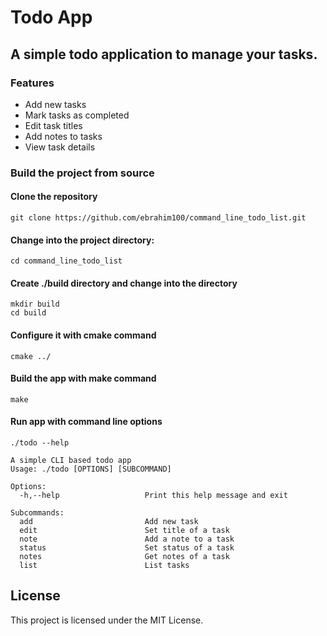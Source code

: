 # Todo App

## A simple todo application to manage your tasks.

### Features
- Add new tasks
- Mark tasks as completed
- Edit task titles
- Add notes to tasks
- View task details

### Build the project from source

#### Clone the repository 
```
git clone https://github.com/ebrahim100/command_line_todo_list.git
```
#### Change into the project directory:
```
cd command_line_todo_list
```
#### Create ./build directory and change into the directory
```
mkdir build
cd build
```
#### Configure it with cmake command
```
cmake ../
```

#### Build the app with make command
```
make
```

#### Run app with command line options
```
./todo --help

A simple CLI based todo app 
Usage: ./todo [OPTIONS] [SUBCOMMAND]

Options:
  -h,--help                   Print this help message and exit

Subcommands:
  add                         Add new task
  edit                        Set title of a task
  note                        Add a note to a task
  status                      Set status of a task
  notes                       Get notes of a task
  list                        List tasks
```

## License
This project is licensed under the MIT License.
